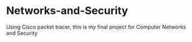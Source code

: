 # Networks-and-Security
Using Cisco packet tracer, this is my final project for Computer Networks and Security
